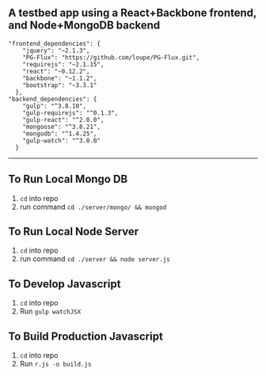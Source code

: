 

**A testbed app using a React+Backbone frontend, and Node+MongoDB backend**
-----------------------------------------------------------------------

    "frontend_dependencies": {
        "jquery": "~2.1.3",
        "PG-Flux": "https://github.com/loupe/PG-Flux.git",
        "requirejs": "~2.1.15",
        "react": "~0.12.2",
        "backbone": "~1.1.2",
        "bootstrap": "~3.3.1"
      },
    "backend_dependencies": {
        "gulp": "^3.8.10",
        "gulp-requirejs": "^0.1.3",
        "gulp-react": "^2.0.0",
        "mongoose": "^3.8.21",
        "mongodb": "^1.4.25",
        "gulp-watch": "^3.0.0"
      }


----------

To Run Local Mongo DB
---------------
1) `cd` into repo
2) run command `cd ./server/mongo/ && mongod`

To Run Local Node Server
------------------

1) `cd` into repo
2) run command `cd ./server && node server.js`


To Develop Javascript
----------
1) `cd` into repo
2) Run `gulp watchJSX`

To Build Production Javascript
------------------------

1) `cd` into repo
2) Run `r.js -o build.js`
